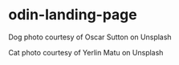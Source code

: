 # odin-landing-page
Dog photo courtesy of Oscar Sutton on Unsplash

Cat photo courtesy of Yerlin Matu on Unsplash